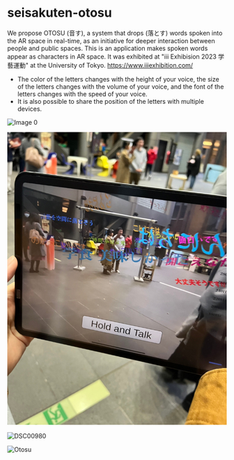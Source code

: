 # seisakuten-otosu
We propose OTOSU (音す), a system that drops (落とす) words spoken into the AR space in real-time, as an initiative for deeper interaction between people and public spaces. 
This is an application makes spoken words appear as characters in AR space.
It was exhibited at "iii Exhibision 2023 学藝運動" at the University of Tokyo. https://www.iiiexhibition.com/

- The color of the letters changes with the height of your voice, the size of the letters changes with the volume of your voice, and the font of the letters changes with the speed of your voice.
- It is also possible to share the position of the letters with multiple devices.

![Image 0](images/otosu.PNG)

![Image 1](images/otosu1.jpg)

![DSC00980](https://github.com/hlppp/seisakuten-otosu/assets/91582244/a75bc724-20b3-497f-bc09-1520658326ed)


<img width="1024" alt="Otosu" src="https://github.com/hlppp/seisakuten-otosu/assets/91582244/7b1cda38-1a35-4719-82fb-87c856ffdc02">
